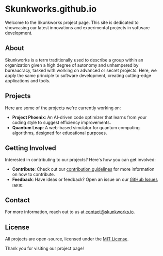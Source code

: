# Skunkworks.github.io

Welcome to the Skunkworks project page. This site is dedicated to showcasing our latest innovations and experimental projects in software development.

## About

Skunkworks is a term traditionally used to describe a group within an organization given a high degree of autonomy and unhampered by bureaucracy, tasked with working on advanced or secret projects. Here, we apply the same principle to software development, creating cutting-edge applications and tools.

## Projects

Here are some of the projects we're currently working on:

- **Project Phoenix**: An AI-driven code optimizer that learns from your coding style to suggest efficiency improvements.
- **Quantum Leap**: A web-based simulator for quantum computing algorithms, designed for educational purposes.

## Getting Involved

Interested in contributing to our projects? Here's how you can get involved:

- **Contribute**: Check out our [contribution guidelines](CONTRIBUTING.md) for more information on how to contribute.
- **Feedback**: Have ideas or feedback? Open an issue on our [GitHub Issues page](https://github.com/skunkworks/skunkworks.github.io/issues).

## Contact

For more information, reach out to us at [contact@skunkworks.io](mailto:contact@skunkworks.io).

## License

All projects are open-source, licensed under the [MIT License](LICENSE.md).

Thank you for visiting our project page!